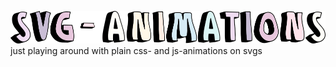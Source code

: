 ![SVG-animations](img/SVG-Animations-title.png)
just playing around with plain css- and js-animations on svgs
